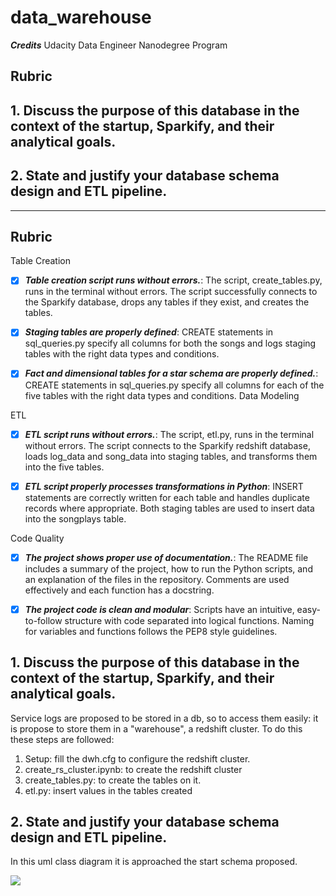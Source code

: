 # data_warehouse

 ***Credits***
Udacity Data Engineer Nanodegree Program

## Rubric
## 1. Discuss the purpose of this database in the context of the startup, Sparkify, and their analytical goals.
## 2. State and justify your database schema design and ETL pipeline.

-----------


## Rubric

Table Creation

- [x] ***Table creation script runs without errors.***: The script, create_tables.py, runs in the terminal without errors. The script successfully connects to the Sparkify database, drops any tables if they exist, and creates the tables.

- [x] ***Staging tables are properly defined***: CREATE statements in sql_queries.py specify all columns for both the songs and logs staging tables with the right data types and conditions.

- [x] ***Fact and dimensional tables for a star schema are properly defined.***: CREATE statements in sql_queries.py specify all columns for each of the five tables with the right data types and conditions.
Data Modeling

ETL

- [x] ***ETL script runs without errors.***: The script, etl.py, runs in the terminal without errors. The script connects to the Sparkify redshift database, loads log_data and song_data into staging tables, and transforms them into the five tables.

- [x] ***ETL script properly processes transformations in Python***: INSERT statements are correctly written for each table and handles duplicate records where appropriate. Both staging tables are used to insert data into the songplays table.

Code Quality

- [x] ***The project shows proper use of documentation.***: The README file includes a summary of the project, how to run the Python scripts, and an explanation of the files in the repository. Comments are used effectively and each function has a docstring.

- [x] ***The project code is clean and modular***: Scripts have an intuitive, easy-to-follow structure with code separated into logical functions. Naming for variables and functions follows the PEP8 style guidelines.

## 1. Discuss the purpose of this database in the context of the startup, Sparkify, and their analytical goals.

Service logs are proposed to be stored in a db, so to access them easily: it is propose to store them in a "warehouse", a redshift cluster. To do this these steps are followed:

1. Setup: fill the dwh.cfg to configure the redshift cluster.
2. create_rs_cluster.ipynb: to create the redshift cluster
3. create_tables.py: to create the tables on it.
4. etl.py: insert values in the tables created

## 2. State and justify your database schema design and ETL pipeline.

In this uml class diagram it is approached the start schema proposed.

<img src="http://yuml.me/diagram/plain/class/[songplays|songplay_id;start_time;user_id;level;song_id;artist_id;session_id;location;user_agent]-[Users {bg:orange}| user_id; first_name;last_name;gender;level], [songplays]-[songs {bg:orange}|song_id;title;artist_id;year;duration] , [songplays]-[artists {bg:orange}|artist_id;name;location;latitude;longitude], [songplays]-[time {bg:orange}|start_time;hour;day;week;month;year;weekday]">
